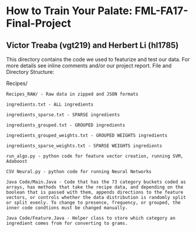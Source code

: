 # How to Train Your Palate: FML-FA17-Final-Project
## Victor Treaba (vgt219) and Herbert Li (hl1785)

This directory contains the code we used to featurize and test our data.
For more details see inline comments and/or our project report.
File and Directory Structure:

Recipes/

	Recipes_RAW/ - Raw data in zipped and JSON formats
	
	ingredients.txt - ALL ingredients

	ingredients_sparse.txt - SPARSE ingredients
	
	ingredients_grouped.txt - GROUPED ingredients
	
	ingredients_grouped_weights.txt - GROUPED WEIGHTS ingredients
	
	ingredients_sparse_weights.txt - SPARSE WEIGHTS ingredients
	
	run_algo.py - python code for feature vector creation, running SVM, Adaboost
	
	CSV Neural.py - python code for running Neural Networks
	
	Java Code/Main.Java - Code that has the 73 category buckets coded as arrays, has methods that take the recipe data, and depending on the boolean that is passed with them, appends directions to the feature vectors, or controls whether the data distribution is randomly split or split evenly. To change to presence, frequency, or grouped, the inner code condtions must be changed manually.

	Java Code/Feature.Java - Helper class to store which category an ingredient comes from for converting to grams.
